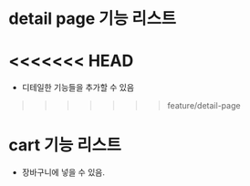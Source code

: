 # detail page 기능 리스트
<<<<<<< HEAD
=======
- 디테일한 기능들을 추가할 수 있음
>>>>>>> feature/detail-page


# cart 기능 리스트
- 장바구니에 넣을 수 있음.
